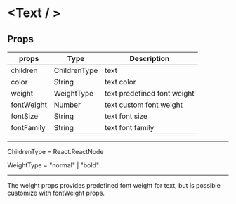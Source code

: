 # <Text / >

## Props

| props      | Type         | Description                 |
|------------|--------------|-----------------------------|
| children   | ChildrenType | text                        |
| color      | String       | text color                  |
| weight     | WeightType   | text predefined font weight |
| fontWeight | Number       | text custom font weight     |
| fontSize   | String       | text font size              |
| fontFamily | String       | text font family            |

-----------------------------------------------------------

ChildrenType = React.ReactNode

WeightType = "normal" | "bold"

-----------------------------------------------------------

The weight props provides predefined font weight for text, but is possible customize with fontWeight props.
